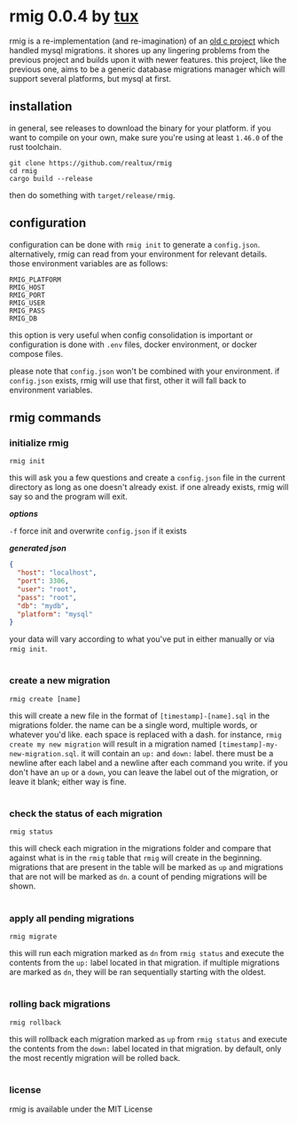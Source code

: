 # rmig 0.0.4 by [tux](https://github.com/realtux)

rmig is a re-implementation (and re-imagination) of an [old c project](https://github.com/realtux/bmig) which handled
mysql migrations.
it shores up any lingering problems from the previous project and builds upon it with newer features.
this project, like the previous one, aims to be a generic database migrations manager which will support several platforms, but mysql at first.

## installation

in general, see releases to download the binary for your platform. if you want to compile on your own,
make sure you're using at least `1.46.0` of the rust toolchain.

```
git clone https://github.com/realtux/rmig
cd rmig
cargo build --release
```

then do something with `target/release/rmig`.

## configuration

configuration can be done with `rmig init` to generate a `config.json`. alternatively, rmig can read from your environment
for relevant details. those environment variables are as follows:

```
RMIG_PLATFORM
RMIG_HOST
RMIG_PORT
RMIG_USER
RMIG_PASS
RMIG_DB
```

this option is very useful when config consolidation is important or configuration is done with `.env` files,
docker environment, or docker compose files.

please note that `config.json` won't be combined with your environment. if `config.json` exists, rmig will use
that first, other it will fall back to environment variables.

## rmig commands

### initialize rmig
```
rmig init
```
this will ask you a few questions and create a `config.json` file in the current directory as long
as one doesn't already exist. if one already exists, rmig will say so and the program will exit.

***options***

`-f` force init and overwrite `config.json` if it exists

***generated json***
```json
{
  "host": "localhost",
  "port": 3306,
  "user": "root",
  "pass": "root",
  "db": "mydb",
  "platform": "mysql"
}
```
your data will vary according to what you've put in either manually or via `rmig init`.

#

### create a new migration
```
rmig create [name]
```
this will create a new file in the format of `[timestamp]-[name].sql` in the migrations folder.
the name can be a single word, multiple words, or whatever you'd like. each space is replaced with a dash.
for instance, `rmig create my new migration` will result in a migration named `[timestamp]-my-new-migration.sql`.
it will contain an `up:` and `down:` label. there must be a newline after each label and a newline
after each command you write. if you don't have an `up` or a `down`, you can leave the label out of
the migration, or leave it blank; either way is fine.

#

### check the status of each migration
```
rmig status
```
this will check each migration in the migrations folder
and compare that against what is in the `rmig` table that `rmig` will create in the
beginning. migrations that are present in the table will be marked as `up` and
migrations that are not will be marked as `dn`. a count of pending migrations will be shown.

#

### apply all pending migrations
```
rmig migrate
```
this will run each migration marked as `dn` from `rmig status` and execute the contents from
the `up:` label located in that migration. if multiple migrations are marked as `dn`,
they will be ran sequentially starting with the oldest.

#

### rolling back migrations
```
rmig rollback
```
this will rollback each migration marked as `up` from `rmig status` and execute
the contents from the `down:` label located in that migration. by default, only the most
recently migration will be rolled back.

#

### license

rmig is available under the MIT License
